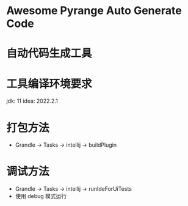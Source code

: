 # Awesome Pyrange Auto Generate Code
# 自动代码生成工具

# 工具编译环境要求
jdk: 11
idea: 2022.2.1

# 打包方法
- Grandle -> Tasks -> intellij -> buildPlugin

# 调试方法
- Grandle -> Tasks -> intellij -> runIdeForUiTests
- 使用 debug 模式运行